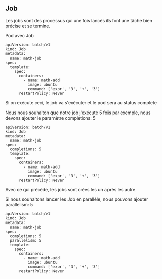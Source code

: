 ## Job

Les jobs sont des processus qui une fois lancés ils font une tâche bien précise et se termine.

Pod avec Job

```
apiVersion: batch/v1
kind: Job
metadata:
  name: math-job
spec:
  template:
    spec:
      containers:
        - name: math-add
          image: ubuntu
          command: ['expr', '3', '+', '3']
      restartPolicy: Never
```

Si on exécute ceci, le job va s'exécuter et le pod sera au status complete

Nous nous souhaiton que notre job j'exécute 5 fois par exemple, nous devons ajouter le paramètre completions: 5

```
apiVersion: batch/v1
kind: Job
metadata:
  name: math-job
spec:
  completions: 5
  template:
    spec:
      containers:
        - name: math-add
          image: ubuntu
          command: ['expr', '3', '+', '3']
      restartPolicy: Never
```

Avec ce qui précède, les jobs sont crées les un après les autre.

Si nous souhaitons lancer les Job en parallèle, nous pouvons ajouter parallelism: 5

```
apiVersion: batch/v1
kind: Job
metadata:
  name: math-job
spec:
  completions: 5
  parallelism: 5
  template:
    spec:
      containers:
        - name: math-add
          image: ubuntu
          command: ['expr', '3', '+', '3']
      restartPolicy: Never
```


